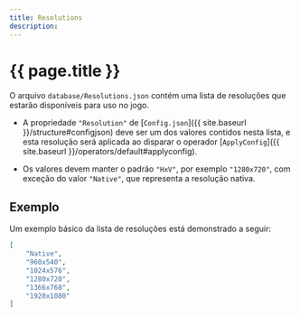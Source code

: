 ```yaml
---
title: Resolutions
description: 
---
```


# {{ page.title }}

O arquivo `database/Resolutions.json` contém uma lista de resoluções que estarão 
disponíveis para uso no jogo.

- A propriedade `"Resolution"` de [`Config.json`]({{ site.baseurl }}/structure#configjson) 
deve ser um dos valores contidos nesta lista, e esta resolução será aplicada ao disparar 
o operador [`ApplyConfig`]({{ site.baseurl }}/operators/default#applyconfig).

- Os valores devem manter o padrão `"HxV"`, por exemplo `"1280x720"`, com exceção do 
valor `"Native"`, que representa a resolução nativa.

## Exemplo
Um exemplo básico da lista de resoluções está demonstrado a seguir:

```json
[
    "Native",
    "960x540",
    "1024x576",
    "1280x720",
    "1366x768",
    "1920x1080"
]
```